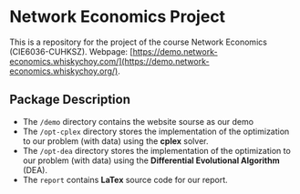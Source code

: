 # Network Economics Project #
This is a repository for the project of the course Network Economics (CIE6036-CUHKSZ). Webpage: [https://demo.network-economics.whiskychoy.com/](https://demo.network-economics.whiskychoy.org/).
## Package Description ##
- The `/demo` directory contains the website sourse as our demo
- The `/opt-cplex` directory stores the implementation of the optimization to our problem (with data) using the **cplex** solver.
- The `/opt-dea` directory stores the implementation of the optimization to our problem (with data) using the **Differential Evolutional Algorithm** (DEA).
- The `report` contains **LaTex** source code for our report.
